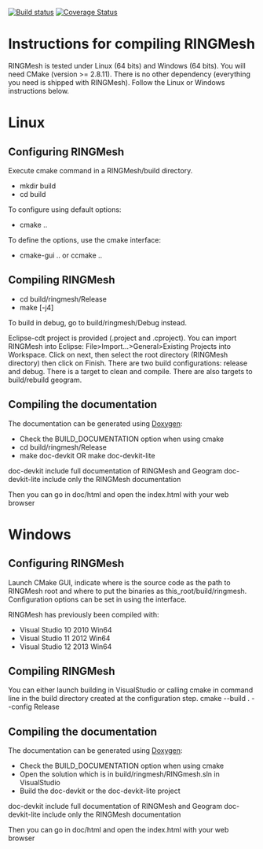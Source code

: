[![Build status](https://ci.appveyor.com/api/projects/status/d2hkhxnlb4ke6gy0/branch/default?svg=true)](https://ci.appveyor.com/project/ArnaudBotella/ringmesh/branch/default)
[![Coverage Status](https://coveralls.io/repos/bitbucket/ring_team/ringmeshcoverage/badge.svg?branch=default)](https://coveralls.io/bitbucket/ring_team/ringmeshcoverage?branch=default)


Instructions for compiling RINGMesh
===================================

RINGMesh is tested under Linux (64 bits) and Windows (64 bits).
You will need CMake (version >= 2.8.11). There is no other dependency (everything
 you need is shipped with RINGMesh). Follow the Linux or Windows instructions below.

Linux
=====

Configuring RINGMesh
------------------

Execute cmake command in a RINGMesh/build directory.

* mkdir build
* cd build

To configure using default options:

* cmake ..

To define the options, use the cmake interface:

* cmake-gui .. or ccmake ..


Compiling RINGMesh
------------------

* cd build/ringmesh/Release
* make [-j4]

To build in debug, go to build/ringmesh/Debug instead.

Eclipse-cdt project is provided (.project and .cproject). You can import RINGMesh into
Eclipse: File>Import...>General>Existing Projects into Workspace. Click on next, then
select the root directory (RINGMesh directory) then click on Finish. There are two
build configurations: release and debug. There is a target to clean and compile. There are
also targets to build/rebuild geogram.

Compiling the documentation
---------------------------

The documentation can be generated using [Doxygen](http://www.stack.nl/~dimitri/doxygen/):

* Check the BUILD_DOCUMENTATION option when using cmake
* cd build/ringmesh/Release
* make doc-devkit OR make doc-devkit-lite

doc-devkit include full documentation of RINGMesh and Geogram
doc-devkit-lite include only the RINGMesh documentation

Then you can go in doc/html and open the index.html with your web browser

Windows
=======

Configuring RINGMesh
------------------

Launch CMake GUI, indicate where is the source code as the path to RINGMesh root and 
where to put the binaries as this_root/build/ringmesh.
Configuration options can be set in using the interface.

RINGMesh has previously been compiled with:

* Visual Studio 10 2010 Win64
* Visual Studio 11 2012 Win64
* Visual Studio 12 2013 Win64


Compiling RINGMesh
------------------

You can either launch building in VisualStudio or calling cmake in command line
in the build directory created at the configuration step.
  cmake --build . --config Release

Compiling the documentation
---------------------------

The documentation can be generated using [Doxygen](http://www.stack.nl/~dimitri/doxygen/):

* Check the BUILD_DOCUMENTATION option when using cmake
* Open the solution which is in build/ringmesh/RINGmesh.sln in VisualStudio
* Build the doc-devkit or the doc-devkit-lite project

doc-devkit include full documentation of RINGMesh and Geogram
doc-devkit-lite include only the RINGMesh documentation

Then you can go in doc/html and open the index.html with your web browser
